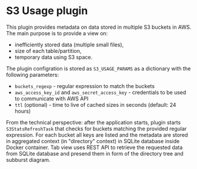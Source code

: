 # S3 Usage plugin

This plugin provides metadata on data stored in multiple S3 buckets in AWS. The main
purpose is to provide a view on:
 * inefficiently stored data (multiple small files),
 * size of each table/partition,
 * temporary data using S3 space.

The plugin configration is stored as `S3_USAGE_PARAMS` as a dictionary with the 
following parameters:
 * `buckets_regexp` - regular expression to match the buckets
 * `aws_access_key_id` and `aws_secret_access_key` - credentials to be used to communicate
   with AWS API
 * `ttl` (optional) - time to live of cached sizes in seconds (default: 24 hours)

From the technical perspective: after the application starts, plugin starts `S3StatsRefreshTask`
that checks for buckets matching the provided regular expression. For each bucket all keys
are listed and the metadata are stored in aggregated context (in "directory" context) in 
SQLite database inside Docker container. Tab view uses REST API to retrieve the requested 
data from SQLite database and presend them in form of the directory tree and subburst
diagram.